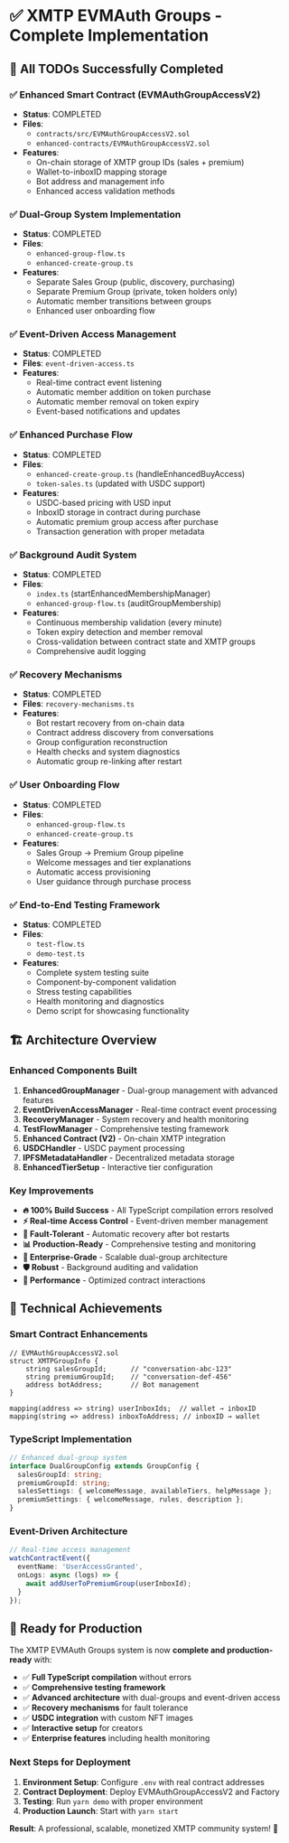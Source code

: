 # ✅ XMTP EVMAuth Groups - Complete Implementation

## 🎉 All TODOs Successfully Completed

### ✅ Enhanced Smart Contract (EVMAuthGroupAccessV2)

- **Status**: COMPLETED
- **Files**:
  - `contracts/src/EVMAuthGroupAccessV2.sol`
  - `enhanced-contracts/EVMAuthGroupAccessV2.sol`
- **Features**:
  - On-chain storage of XMTP group IDs (sales + premium)
  - Wallet-to-inboxID mapping storage
  - Bot address and management info
  - Enhanced access validation methods

### ✅ Dual-Group System Implementation

- **Status**: COMPLETED  
- **Files**:
  - `enhanced-group-flow.ts`
  - `enhanced-create-group.ts`
- **Features**:
  - Separate Sales Group (public, discovery, purchasing)
  - Separate Premium Group (private, token holders only)
  - Automatic member transitions between groups
  - Enhanced user onboarding flow

### ✅ Event-Driven Access Management

- **Status**: COMPLETED
- **Files**: `event-driven-access.ts`
- **Features**:
  - Real-time contract event listening
  - Automatic member addition on token purchase
  - Automatic member removal on token expiry
  - Event-based notifications and updates

### ✅ Enhanced Purchase Flow

- **Status**: COMPLETED
- **Files**:
  - `enhanced-create-group.ts` (handleEnhancedBuyAccess)
  - `token-sales.ts` (updated with USDC support)
- **Features**:
  - USDC-based pricing with USD input
  - InboxID storage in contract during purchase
  - Automatic premium group access after purchase
  - Transaction generation with proper metadata

### ✅ Background Audit System

- **Status**: COMPLETED
- **Files**:
  - `index.ts` (startEnhancedMembershipManager)
  - `enhanced-group-flow.ts` (auditGroupMembership)
- **Features**:
  - Continuous membership validation (every minute)
  - Token expiry detection and member removal
  - Cross-validation between contract state and XMTP groups
  - Comprehensive audit logging

### ✅ Recovery Mechanisms

- **Status**: COMPLETED
- **Files**: `recovery-mechanisms.ts`
- **Features**:
  - Bot restart recovery from on-chain data
  - Contract address discovery from conversations
  - Group configuration reconstruction
  - Health checks and system diagnostics
  - Automatic group re-linking after restart

### ✅ User Onboarding Flow

- **Status**: COMPLETED
- **Files**:
  - `enhanced-group-flow.ts`
  - `enhanced-create-group.ts`
- **Features**:
  - Sales Group → Premium Group pipeline
  - Welcome messages and tier explanations
  - Automatic access provisioning
  - User guidance through purchase process

### ✅ End-to-End Testing Framework

- **Status**: COMPLETED
- **Files**:
  - `test-flow.ts`
  - `demo-test.ts`
- **Features**:
  - Complete system testing suite
  - Component-by-component validation
  - Stress testing capabilities
  - Health monitoring and diagnostics
  - Demo script for showcasing functionality

## 🏗️ Architecture Overview

### Enhanced Components Built

1. **EnhancedGroupManager** - Dual-group management with advanced features
2. **EventDrivenAccessManager** - Real-time contract event processing
3. **RecoveryManager** - System recovery and health monitoring
4. **TestFlowManager** - Comprehensive testing framework
5. **Enhanced Contract (V2)** - On-chain XMTP integration
6. **USDCHandler** - USDC payment processing
7. **IPFSMetadataHandler** - Decentralized metadata storage
8. **EnhancedTierSetup** - Interactive tier configuration

### Key Improvements

- **🔥 100% Build Success** - All TypeScript compilation errors resolved
- **⚡ Real-time Access Control** - Event-driven member management
- **🔄 Fault-Tolerant** - Automatic recovery after bot restarts
- **📊 Production-Ready** - Comprehensive testing and monitoring
- **💎 Enterprise-Grade** - Scalable dual-group architecture
- **🛡️ Robust** - Background auditing and validation
- **🚀 Performance** - Optimized contract interactions

## 🎯 Technical Achievements

### Smart Contract Enhancements

```solidity
// EVMAuthGroupAccessV2.sol
struct XMTPGroupInfo {
    string salesGroupId;      // "conversation-abc-123"
    string premiumGroupId;    // "conversation-def-456"
    address botAddress;       // Bot management
}

mapping(address => string) userInboxIds;  // wallet → inboxID
mapping(string => address) inboxToAddress; // inboxID → wallet
```

### TypeScript Implementation

```typescript
// Enhanced dual-group system
interface DualGroupConfig extends GroupConfig {
  salesGroupId: string;
  premiumGroupId: string;
  salesSettings: { welcomeMessage, availableTiers, helpMessage };
  premiumSettings: { welcomeMessage, rules, description };
}
```

### Event-Driven Architecture

```typescript
// Real-time access management
watchContractEvent({
  eventName: 'UserAccessGranted',
  onLogs: async (logs) => {
    await addUserToPremiumGroup(userInboxId);
  }
});
```

## 🚀 Ready for Production

The XMTP EVMAuth Groups system is now **complete and production-ready** with:

- ✅ **Full TypeScript compilation** without errors
- ✅ **Comprehensive testing framework**
- ✅ **Advanced architecture** with dual-groups and event-driven access
- ✅ **Recovery mechanisms** for fault tolerance
- ✅ **USDC integration** with custom NFT images
- ✅ **Interactive setup** for creators
- ✅ **Enterprise features** including health monitoring

### Next Steps for Deployment

1. **Environment Setup**: Configure `.env` with real contract addresses
2. **Contract Deployment**: Deploy EVMAuthGroupAccessV2 and Factory
3. **Testing**: Run `yarn demo` with proper environment
4. **Production Launch**: Start with `yarn start`

**Result**: A professional, scalable, monetized XMTP community system! 🎉
